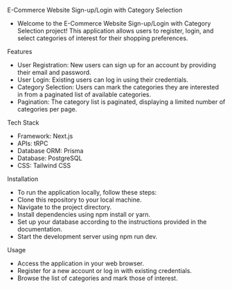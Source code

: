 E-Commerce Website Sign-up/Login with Category Selection 
- Welcome to the E-Commerce Website Sign-up/Login with Category Selection project! This application allows users to register, login, and select categories of interest for their shopping preferences.

Features
- User Registration: New users can sign up for an account by providing their email and password.
- User Login: Existing users can log in using their credentials.
- Category Selection: Users can mark the categories they are interested in from a paginated list of available categories.
- Pagination: The category list is paginated, displaying a limited number of categories per page.

Tech Stack
- Framework: Next.js
- APIs: tRPC
- Database ORM: Prisma
- Database: PostgreSQL
- CSS: Tailwind CSS

Installation
- To run the application locally, follow these steps:
- Clone this repository to your local machine.
- Navigate to the project directory.
- Install dependencies using npm install or yarn.
- Set up your database according to the instructions provided in the documentation.
- Start the development server using npm run dev.

Usage
- Access the application in your web browser.
- Register for a new account or log in with existing credentials.
- Browse the list of categories and mark those of interest.
